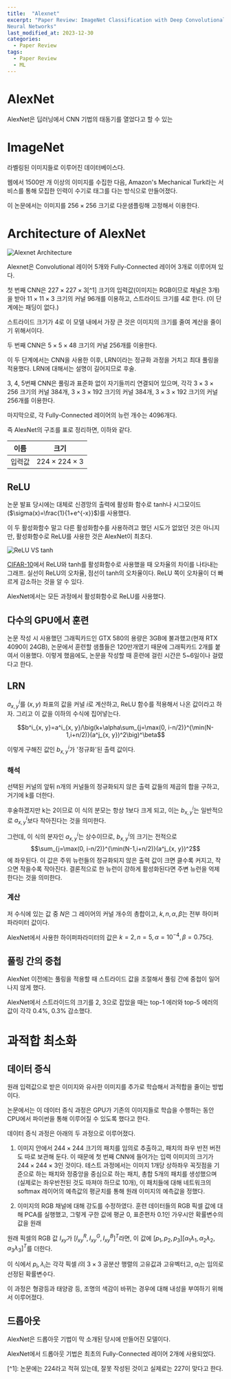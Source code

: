 ```yaml
---
title:  "Alexnet"
excerpt: "Paper Review: ImageNet Classification with Deep Convolutional
Neural Networks"
last_modified_at: 2023-12-30
categories:
  - Paper Review
tags:
  - Paper Review
  - ML
---
```

# AlexNet
AlexNet은 딥러닝에서 CNN 기법의 태동기를 열었다고 할 수 있는 
# ImageNet
라벨링된 이미지들로 이루어진 데이터베이스다.

웹에서 1500만 개 이상의 이미지를 수집한 다음, Amazon's Mechanical Turk라는 서비스를 통해 모집한 인력이 수기로 태그를 다는 방식으로 만들어졌다.

이 논문에서는 이미지를 $256 \times 256$ 크기로 다운샘플링해 고정해서 이용한다.

# Architecture of AlexNet
![Alexnet Architecture](https://github.com/magatonman/magatonman.github.io/assets/47918242/8f14dad0-1276-463c-a454-33609732bc46)

Alexnet은 Convolutional 레이어 5개와 Fully-Connected 레이어 3개로 이루어져 있다. 

첫 번째 CNN은 $227\times 227\times 3$[^1] 크기의 입력값(이미지는 RGB이므로 채널은 3개)을 받아 $11\times 11\times 3$ 크기의 커널 96개를 이용하고, 스트라이드 크기를 4로 한다. (이 단계에는 패딩이 없다.)


스트라이드 크기가 4로 이 모델 내에서 가장 큰 것은 이미지의 크기를 줄여 계산을 줄이기 위해서이다.

두 번째 CNN은 $5\times 5\times 48$ 크기의 커널 256개를 이용한다.

이 두 단계에서는 CNN을 사용한 이후, LRN이라는 정규화 과정을 거치고 최대 풀링을 적용했다. LRN에 대해서는 설명이 길어지므로 후술.

3, 4, 5번째 CNN은 풀링과 표준화 없이 자기들끼리 연결되어 있으며, 각각 $3\times 3\times 256$ 크기의 커널 384개, $3\times 3 \times 192$ 크기의 커널 384개, $3\times3\times192$ 크기의 커널 256개를 이용한다.

마지막으로, 각 Fully-Connected 레이어의 뉴런 개수는 4096개다.

즉 AlexNet의 구조를 표로 정리하면, 이하와 같다.

|이름|크기|
|---|---|
|입력값|$224\times 224\times 3$

## ReLU
논문 발표 당시에는 대체로 신경망의 출력에 활성화 함수로 $\text{tanh}$나 시그모이드($\sigma(x)=\frac{1}{1+e^{-x}}$)를 사용했다.

이 두 활성화함수 말고 다른 활성화함수를 사용하려고 했던 시도가 없었던 것은 아니지만, 활성화함수로 ReLU를 사용한 것은 AlexNet이 최초다.

![ReLU VS tanh](https://github.com/magatonman/magatonman.github.io/assets/47918242/2e725e12-77c9-4b7f-94c8-bf30366181d1)

[CIFAR-10](https://www.cs.toronto.edu/~kriz/cifar.html)에서 ReLU와 tanh를 활성화함수로 사용했을 때 오차율의 차이를 나타내는 그래프. 실선이 ReLU의 오차율, 점선이 tanh의 오차율이다. ReLU 쪽이 오차율이 더 빠르게 감소하는 것을 알 수 있다.

AlexNet에서는 모든 과정에서 활성화함수로 ReLU를 사용했다.

## 다수의 GPU에서 훈련
논문 작성 시 사용했던 그래픽카드인 GTX 580의 용량은 3GB에 불과했고(현재 RTX 4090이 24GB), 논문에서 훈련할 샘플들은 120만개였기 때문에 그래픽카드 2개를 붙여서 이용했다. 이렇게 했음에도, 논문을 작성할 때 훈련에 걸린 시간은 5~6일이나 걸렸다고 한다.
## LRN
$a^i_{x, y}$를 $(x, y)$ 좌표의 값을 커널 $i$로 계산하고, ReLU 함수를 적용해서 나온 값이라고 하자. 그리고 이 값을 이하의 수식에 집어넣는다.

$$b^i_{x, y}=a^i_{x, y}/\big(k+\alpha\sum_{j=\max(0, i-n/2)}^{\min(N-1,i+n/2)}(a^j_{x, y})^2\big)^\beta$$

이렇게 구해진 값인 $b^i_{x, y}$가 '정규화'된 출력 값이다.

### 해석
선택된 커널의 앞뒤 n개의 커널들의 정규화되지 않은 출력 값들의 제곱의 합을 구하고, 거기에 k를 더한다. 

후술하겠지만 k는 2이므로 이 식의 분모는 항상 1보다 크게 되고, 이는 $b^i_{x, y}$는 일반적으로 $a^i_{x, y}$보다 작아진다는 것을 의미한다.

그런데, 이 식의 분자인 $a^i_{x, y}$는 상수이므로, $b^i_{x, y}$의 크기는 전적으로 $$\sum_{j=\max(0, i-n/2)}^{\min(N-1,i+n/2)}(a^j_{x, y})^2$$에 좌우된다. 이 값은 주위 뉴런들의 정규화되지 않은 출력 값이 크면 클수록 커지고, 작으면 작을수록 작아진다. 결론적으로 한 뉴런이 강하게 활성화된다면 주변 뉴런을 억제한다는 것을 의미한다.

### 계산
저 수식에 있는 값 중 $N$은 그 레이어의 커널 개수의 총합이고, $k, n, \alpha, \beta$는 전부 하이퍼파라미터 값이다.

AlexNet에서 사용한 하이퍼파라미터의 값은 $k=2, n=5, \alpha=10^{-4}, \beta=0.75$다.


## 풀링 간의 중첩
AlexNet 이전에는 풀링을 적용할 때 스트라이드 값을 조절해서 풀링 간에 중첩이 일어나지 않게 했다.

AlexNet에서 스트라이드의 크기를 2, 3으로 잡았을 때는 top-1 에러와 top-5 에러의 값이 각각 0.4%, 0.3% 감소했다.

# 과적합 최소화
## 데이터 증식
원래 입력값으로 받은 이미지와 유사한 이미지를 추가로 학습해서 과적합을 줄이는 방법이다. 

논문에서는 이 데이터 증식 과정은 GPU가 기존의 이미지들로 학습을 수행하는 동안 CPU에서 파이썬을 통해 이루어질 수 있도록 했다고 한다.

데이터 증식 과정은 아래의 두 과정으로 이루어졌다.

1) 이미지 안에서 $244 \times 244$ 크기의 패치를 임의로 추출하고, 패치의 좌우 반전 버전도 따로 보관해 둔다. 이 때문에 첫 번째 CNN에 들어가는 입력 이미지의 크기가 $244\times244\times3$인 것이다. 테스트 과정에서는 이미지 1개당 상하좌우 꼭짓점을 기준으로 하는 패치와 정중앙을 중심으로 하는 패치, 총합 5개의 패치를 생성했으며(실제로는 좌우반전된 것도 따져야 하므로 10개), 이 패치들에 대해 네트워크의 softmax 레이어의 예측값의 평균치를 통해 원래 이미지의 예측값을 정했다.

2) 이미지의 RGB 채널에 대해 강도를 수정하였다. 훈련 데이터들의 RGB 픽셀 값에 대해 PCA를 실행했고, 그렇게 구한 값에 평균 0, 표준편차 0.1인 가우시안 확률변수의 값을 원래

원래 픽셀의 RGB 값 $I_{xy}$가 $[I_{xy}^R, I_{xy}^G, I_{xy}^B]^T$라면, 이 값에 $[p_1, p_2, p_3][\alpha_1\lambda_1, \alpha_2\lambda_2, \alpha_3\lambda_3]^T$를 더한다.

이 식에서 $p_i, \lambda_i$는 각각 픽셀 $i$의 $3\times3$ 공분산 행렬의 고유값과 고유벡터고, $\alpha_i$는 임의로 선정된 확률변수다.

이 과정은 형광등과 태양광 등, 조명의 색감이 바뀌는 경우에 대해 내성을 부여하기 위해서 이루어졌다.
## 드롭아웃
AlexNet은 드롭아웃 기법이 막 소개된 당시에 만들어진 모델이다.

AlexNet에서 드롭아웃 기법은 최초의 Fully-Connected 레이어 2개에 사용되었다.

\[^1]: 논문에는 224라고 적혀 있는데, 잘못 작성된 것이고 실제로는 227이 맞다고 한다.